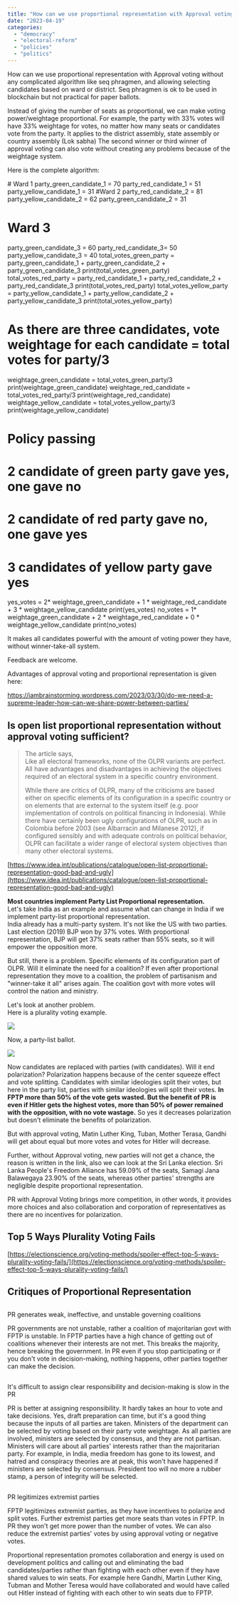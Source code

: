 ```yaml
---
title: "How can we use proportional representation with Approval voting without any complicated algorithm?"
date: "2023-04-19"
categories: 
  - "democracy"
  - "electoral-reform"
  - "policies"
  - "politics"
---
```


How can we use proportional representation with Approval voting without any complicated algorithm like seq phragmen, and allowing selecting candidates based on ward or district. Seq phragmen is ok to be used in blockchain but not practical for paper ballots.

Instead of giving the number of seats as proportional, we can make voting power/weightage proportional. For example, the party with 33% votes will have 33% weightage for votes, no matter how many seats or candidates vote from the party. It applies to the district assembly, state assembly or country assembly (Lok sabha) The second winner or third winner of approval voting can also vote without creating any problems because of the weightage system.

Here is the complete algorithm:

\# Ward 1
party\_green\_candidate\_1 = 70 
party\_red\_candidate\_1 = 51
party\_yellow\_candidate\_1 = 31
#Ward 2
party\_red\_candidate\_2 = 81
party\_yellow\_candidate\_2 = 62
party\_green\_candidate\_2 = 31
# Ward 3
party\_green\_candidate\_3 = 60
party\_red\_candidate\_3= 50
party\_yellow\_candidate\_3 = 40
total\_votes\_green\_party = party\_green\_candidate\_1 + party\_green\_candidate\_2 + party\_green\_candidate\_3
print(total\_votes\_green\_party)
total\_votes\_red\_party = party\_red\_candidate\_1 + party\_red\_candidate\_2 + party\_red\_candidate\_3
print(total\_votes\_red\_party)
total\_votes\_yellow\_party = party\_yellow\_candidate\_1 + party\_yellow\_candidate\_2 + party\_yellow\_candidate\_3
print(total\_votes\_yellow\_party)
# As there are three candidates, vote weightage for each candidate = total votes for party/3
weightage\_green\_candidate = total\_votes\_green\_party/3
print(weightage\_green\_candidate)
weightage\_red\_candidate  = total\_votes\_red\_party/3
print(weightage\_red\_candidate)
weightage\_yellow\_candidate = total\_votes\_yellow\_party/3
print(weightage\_yellow\_candidate)
# Policy passing
# 2 candidate of green party gave yes, one gave no
# 2 candidate of red party gave no, one gave yes
# 3 candidates of yellow party gave yes
yes\_votes = 2\* weightage\_green\_candidate + 1 \* weightage\_red\_candidate + 3 \* weightage\_yellow\_candidate
print(yes\_votes)
no\_votes = 1\* weightage\_green\_candidate + 2 \* weightage\_red\_candidate + 0 \* weightage\_yellow\_candidate
print(no\_votes)

It makes all candidates powerful with the amount of voting power they have, without winner-take-all system.

Feedback are welcome.

Advantages of approval voting and proportional representation is given here:

https://iambrainstorming.wordpress.com/2023/03/30/do-we-need-a-supreme-leader-how-can-we-share-power-between-parties/

## Is open list proportional representation without approval voting sufficient?

> The article says,  
> Like all electoral frameworks, none of the OLPR variants are perfect. All have advantages and disadvantages in achieving the objectives required of an electoral system in a specific country environment.
> 
> While there are critics of OLPR, many of the criticisms are based either on specific elements of its configuration in a specific country or on elements that are external to the system itself (e.g. poor implementation of controls on political financing in Indonesia). While there have certainly been ugly configurations of OLPR, such as in Colombia before 2003 (see Albarracin and Milanese 2012), if configured sensibly and with adequate controls on political behavior, OLPR can facilitate a wider range of electoral system objectives than many other electoral systems.

[https://www.idea.int/publications/catalogue/open-list-proportional-representation-good-bad-and-ugly](https://www.idea.int/publications/catalogue/open-list-proportional-representation-good-bad-and-ugly)

**Most countries implement Party List Proportional representation.**  
Let's take India as an example and assume what can change in India if we implement party-list proportional representation.  
India already has a multi-party system. It's not like the US with two parties. Last election (2019) BJP won by 37% votes. With proportional representation, BJP will get 37% seats rather than 55% seats, so it will empower the opposition more.

But still, there is a problem. Specific elements of its configuration part of OLPR. Will it eliminate the need for a coalition? If even after proportional representation they move to a coalition, the problem of partisanism and "winner-take it all" arises again. The coalition govt with more votes will control the nation and ministry.

Let's look at another problem.  
Here is a plurality voting example.

![](https://iambrainstorming.files.wordpress.com/2023/04/vote-splitting.png?w=502)

Now, a party-list ballot.

![](https://iambrainstorming.files.wordpress.com/2023/04/olpr.jpeg?w=680)

Now candidates are replaced with parties (with candidates). Will it end polarization? Polarization happens because of the center squeeze effect and vote splitting. Candidates with similar ideologies split their votes, but here in the party list, parties with similar ideologies will split their votes. **In FPTP more than 50% of the vote gets wasted. But the benefit of PR is even if Hitler gets the highest votes, more than 50% of power remained with the opposition, with no vote wastage.** So yes it decreases polarization but doesn't eliminate the benefits of polarization.

But with approval voting, Matin Luther King, Tuban, Mother Terasa, Gandhi will get about equal but more votes and votes for Hitler will decrease.

Further, without Approval voting, new parties will not get a chance, the reason is written in the link, also we can look at the Sri Lanka election. Sri Lanka People's Freedom Alliance has 59.09% of the seats, Samagi Jana Balawegaya 23.90% of the seats, whereas other parties' strengths are negligible despite proportional representation.

PR with Approval Voting brings more competition, in other words, it provides more choices and also collaboration and corporation of representatives as there are no incentives for polarization.

## Top 5 Ways Plurality Voting Fails

[https://electionscience.org/voting-methods/spoiler-effect-top-5-ways-plurality-voting-fails/](https://electionscience.org/voting-methods/spoiler-effect-top-5-ways-plurality-voting-fails/)

## **Critiques of Proportional Representation**

##   
PR generates weak, ineffective, and unstable governing coalitions  

PR governments are not unstable, rather a coalition of majoritarian govt with FPTP is unstable. In FPTP parties have a high chance of getting out of coalitions whenever their interests are not met. This breaks the majority, hence breaking the government. In PR even if you stop participating or if you don't vote in decision-making, nothing happens, other parties together can make the decision.

##   
It's difficult to assign clear responsibility and decision-making is slow in the PR  

PR is better at assigning responsibility. It hardly takes an hour to vote and take decisions. Yes, draft preparation can time, but it's a good thing because the inputs of all parties are taken. Ministers of the department can be selected by voting based on their party vote weightage. As all parties are involved, ministers are selected by consensus, and they are not partisan. Ministers will care about all parties' interests rather than the majoritarian party. For example, in India, media freedom has gone to its lowest, and hatred and conspiracy theories are at peak, this won't have happened if ministers are selected by consensus. President too will no more a rubber stamp, a person of integrity will be selected.

##   
PR legitimizes extremist parties

  
FPTP legitimizes extremist parties, as they have incentives to polarize and split votes. Further extremist parties get more seats than votes in FPTP. In PR they won't get more power than the number of votes. We can also reduce the extremist parties' votes by using approval voting or negative votes.

Proportional representation promotes collaboration and energy is used on development politics and calling out and eliminating the bad candidates/parties rather than fighting with each other even if they have shared values to win seats. For example here Gandhi, Martin Luther King, Tubman and Mother Teresa would have collaborated and would have called out Hitler instead of fighting with each other to win seats due to FPTP.
